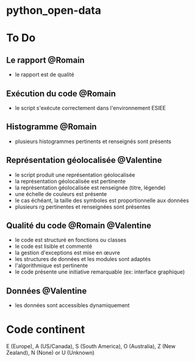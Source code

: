# python_open-data

# To Do

## Le rapport @Romain

- le rapport est de qualité

## Exécution du code @Romain

- le script s'exécute correctement dans l'environnement ESIEE

## Histogramme @Romain

- plusieurs histogrammes pertinents et renseignés sont présents

## Représentation géolocalisée @Valentine

- le script produit une représentation géolocalisée
- la représentation géolocalisée est pertinente
- la représentation géolocalisée est renseignée (titre, légende)
- une échelle de couleurs est présente
- le cas échéant, la taille des symboles est proportionnelle aux données
- plusieurs rg pertinentes et renseignées sont présentes

## Qualité du code @Romain @Valentine

- le code est structuré en fonctions ou classes
- le code est lisible et commenté
- la gestion d'exceptions est mise en œuvre
- les structures de données et les modules sont adaptés
- l'algorithmique est pertinente
- le code présente une initiative remarquable (ex: interface graphique)

## Données @Valentine

- les données sont accessibles dynamiquement

# Code continent 
E (Europe), A (US/Canada), S (South America), O (Australia), Z (New Zealand),
N (None) or U (Unknown)
